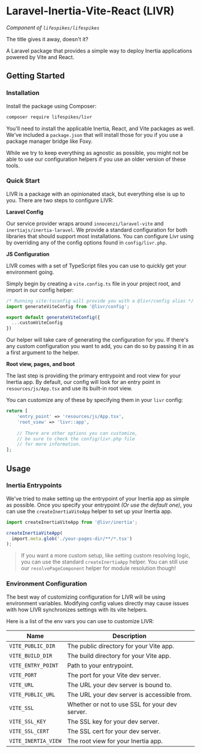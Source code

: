 # Laravel-Inertia-Vite-React (LIVR)
_Component of `lifespikes/lifespikes`_

The title gives it away, doesn't it?

A Laravel package that provides a simple way to deploy Inertia applications
powered by Vite and React.

## Getting Started
### Installation
Install the package using Composer:

```bash
composer require lifespikes/livr
```

You'll need to install the applicable Inertia, React, and Vite packages
as well. We've included a `package.json` that will install those for you if
you use a package manager bridge like Foxy.

While we try to keep everything as agnostic as possible, you might not be
able to use our configuration helpers if you use an older version of these
tools.

### Quick Start
LIVR is a package with an opinionated stack, but everything else is up to
you. There are two steps to configure LIVR:

**Laravel Config**

Our service provider wraps around `innocenzi/laravel-vite` and 
`inertiajs/inertia-laravel`. We provide a standard configuration for both
libraries that should support most installations. You can configure Livr
using by overriding any of the config options found in `config/livr.php`.

**JS Configuration**

LIVR comes with a set of TypeScript files you can use to quickly get your
environment going.

Simply begin by creating a `vite.config.ts` file in your project root, and
import in our config helper:

```typescript
/* Running vite:tsconfig will provide you with a @livr/config alias */
import generateViteConfig from '@livr/config';

export default generateViteConfig({
  ...customViteConfig
})
```

Our helper will take care of generating the configuration for you. If there's
any custom configuration you want to add, you can do so by passing it in as
a first argument to the helper.

**Root view, pages, and boot**

The last step is providing the primary entrypoint and root view for your
Inertia app. By default, our config will look for an entry point in
`resources/js/App.tsx` and use its built-in root view.

You can customize any of these by specifying them in your `livr` config:

```php
return [
    'entry_point' => 'resources/js/App.tsx',
    'root_view' => 'livr::app',
    
    // There are other options you can customize,
    // be sure to check the config/livr.php file
    // for more information.
];
```

## Usage

### Inertia Entrypoints

We've tried to make setting up the entrypoint of your Inertia app as simple
as possible. Once you specify your entrypoint _(Or use the default one)_, you
can use the `createInertiaViteApp` helper to set up your Inertia app.

```ts
import createInertiaViteApp from '@livr/inertia';

createInertiaViteApp(
  import.meta.glob('./your-pages-dir/**/*.tsx')
);

```

> If you want a more custom setup, like setting custom resolving logic, you can
> use the standard `createInertiaApp` helper. You can still use our `resolvePageComponent`
> helper for module resolution though!

### Environment Configuration
The best way of customizing configuration for LIVR will be using environment
variables. Modifying config values directly may cause issues with how LIVR
synchronizes settings with its vite helpers.

Here is a list of the env vars you can use to customize LIVR:

| Name                | Description                                    |
|---------------------|------------------------------------------------|
| `VITE_PUBLIC_DIR`   | The public directory for your Vite app.        |
| `VITE_BUILD_DIR`    | The build directory for your Vite app.         |
| `VITE_ENTRY_POINT`  | Path to your entrypoint.                       |
| `VITE_PORT`         | The port for your Vite dev server.             |
| `VITE_URL`          | The URL your dev server is bound to.           |
| `VITE_PUBLIC_URL`   | The URL your dev server is accessible from.    |
| `VITE_SSL`          | Whether or not to use SSL for your dev server. |
| `VITE_SSL_KEY`      | The SSL key for your dev server.               |
| `VITE_SSL_CERT`     | The SSL cert for your dev server.              |
| `VITE_INERTIA_VIEW` | The root view for your Inertia app.            |
